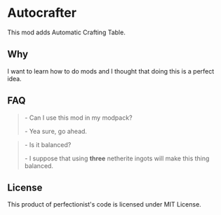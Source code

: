 # Autocrafter

This mod adds Automatic Crafting Table.

## Why

I want to learn how to do mods and I thought that doing this is a perfect idea.

## FAQ

> \- Can I use this mod in my modpack?
> 
> \- Yea sure, go ahead.

> \- Is it balanced?
> 
> \- I suppose that using **three** netherite ingots will make this thing balanced.

## License

This product of perfectionist's code is licensed under MIT License.
